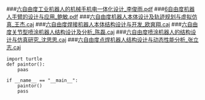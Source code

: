 ###[六自由度工业机器人的机械手机电一体化设计_李俊雨.pdf](https://kns.cnki.net/kcms/detail/detail.aspx?dbcode=CJFD&dbname=CJFDLAST2020&filename=SDJI202003093&v=AY%25mmd2BbFE2K9sDAmWRAhWPO0KG7QwjQgS2NH1iQ36G900VFddC3FhAmIqZcVoyZyY2X)
###[6自由度机器人手臂的设计与应用_鲍敏.pdf](https://kns.cnki.net/kcms/detail/detail.aspx?dbcode=CJFD&dbname=CJFDLAST2019&filename=HLKX201925057&v=noY3KdLl2SU7mFIvVw61Q4KSYCOomTCAKdbBzopKUGW8oZ9SikQTayPfQHhshR%25mmd2BG)
###[六自由度机器人本体设计及轨迹规划与虚拟仿真_王杰.caj](https://kns.cnki.net/kcms/detail/detail.aspx?dbcode=CMFD&dbname=CMFD201502&filename=1015574537.nh&v=le%25mmd2Ftyx0YS5c19rbYa2%25mmd2Bm1pUM3ztEqY%25mmd2Fiv3kpYNKYdtTYxw7kOoIWbrsv1Gr0TLH%25mmd2F)
###[六自由度焊接机器人本体结构设计与开发_欧爽翔.caj](https://kns.cnki.net/kcms/detail/detail.aspx?dbcode=CMFD&dbname=CMFD201501&filename=1014379583.nh&v=yebcuv0x4wzyEQL40GBb7sthzA15lpXqb8%25mmd2F9vqPEVZge1YxQIPwh%25mmd2FlpdhnhrSm%25mmd2Bh)
###[六自由度关节型喷涂机器人结构设计及分析_陈磊.caj](https://kns.cnki.net/kcms/detail/detail.aspx?dbcode=CMFD&dbname=CMFD201601&filename=1015967228.nh&v=dxHUvHKNw7IR4OsrKPi8StGpp3vyFX9vU0c7sFx0To00819rpPIImw1dNAEELkv6)
###[六自由度喷涂机器人的结构设计与仿真研究_沈思思.caj](https://kns.cnki.net/kcms/detail/detail.aspx?dbcode=CMFD&dbname=CMFD201502&filename=1015579930.nh&v=hqythXUgxUDtTGzr4cJ97kzUGu7VHVUf6n95Oz20Hj0j%25mmd2BaftN%25mmd2FetNaG%25mmd2BaqIStJ0y)
###[六自由度点焊机器人结构设计与动态性能分析_张立志.caj](https://kns.cnki.net/kcms/detail/detail.aspx?dbcode=CMFD&dbname=CMFD201301&filename=1013116093.nh&v=HCsHSZq8V%25mmd2BN3GDHRMyhlnX8rB1F2eJL2R3ULcfPQCjEJeLfo8vaEa8IerG%25mmd2F7p92K)

```
import turtle
def paintor():
    paas

if __name__ == "__main__":
    paintor()
    pass
```


